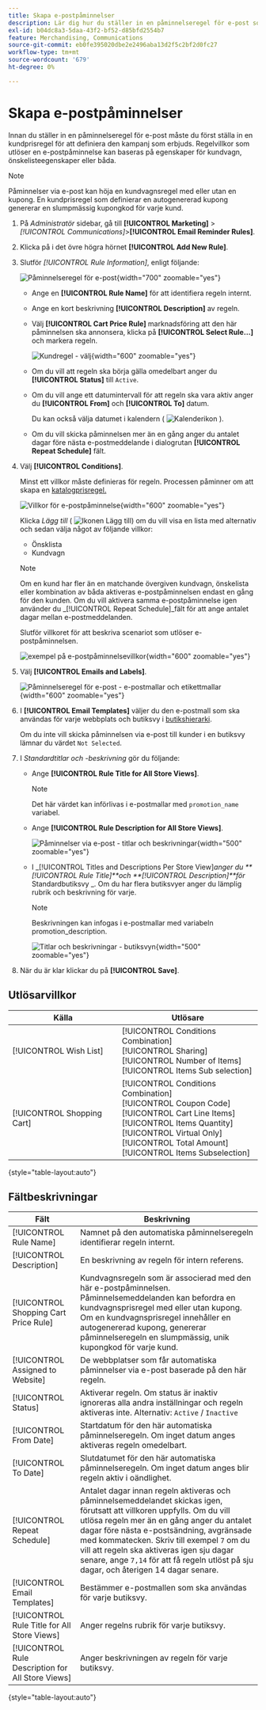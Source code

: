 ```yaml
---
title: Skapa e-postpåminnelser
description: Lär dig hur du ställer in en påminnelseregel för e-post som använder en befintlig kundvagnsprisregel.
exl-id: b04dc8a3-5daa-43f2-bf52-d85bfd2554b7
feature: Merchandising, Communications
source-git-commit: eb0fe395020dbe2e2496aba13d2f5c2bf2d0fc27
workflow-type: tm+mt
source-wordcount: '679'
ht-degree: 0%

---
```


# Skapa e-postpåminnelser

Innan du ställer in en påminnelseregel för e-post måste du först ställa in en kundprisregel för att definiera den kampanj som erbjuds. Regelvillkor som utlöser en e-postpåminnelse kan baseras på egenskaper för kundvagn, önskelisteegenskaper eller båda.

>[!NOTE]
>
>Påminnelser via e-post kan höja en kundvagnsregel med eller utan en kupong. En kundprisregel som definierar en autogenererad kupong genererar en slumpmässig kupongkod för varje kund.

1. På _Administratör_ sidebar, gå till **[!UICONTROL Marketing]** > _[!UICONTROL Communications]_>**[!UICONTROL Email Reminder Rules]**.

1. Klicka på i det övre högra hörnet **[!UICONTROL Add New Rule]**.

1. Slutför _[!UICONTROL Rule Information]_, enligt följande:

   ![Påminnelseregel för e-post](./assets/email-reminder-new.png){width="700" zoomable="yes"}

   - Ange en **[!UICONTROL Rule Name]** för att identifiera regeln internt.

   - Ange en kort beskrivning **[!UICONTROL Description]** av regeln.

   - Välj **[!UICONTROL Cart Price Rule]** marknadsföring att den här påminnelsen ska annonsera, klicka på **[!UICONTROL Select Rule…]** och markera regeln.

     ![Kundregel - välj](./assets/email-reminder-select-rule.png){width="600" zoomable="yes"}

   - Om du vill att regeln ska börja gälla omedelbart anger du **[!UICONTROL Status]** till `Active`.

   - Om du vill ange ett datumintervall för att regeln ska vara aktiv anger du **[!UICONTROL From]** och **[!UICONTROL To]** datum.

     Du kan också välja datumet i kalendern ( ![Kalenderikon](../assets/icon-calendar.png) ).

   - Om du vill skicka påminnelsen mer än en gång anger du antalet dagar före nästa e-postmeddelande i dialogrutan **[!UICONTROL Repeat Schedule]** fält.

1. Välj **[!UICONTROL Conditions]**.

   Minst ett villkor måste definieras för regeln. Processen påminner om att skapa en [katalogprisregel.](price-rules-catalog.md)

   ![Villkor för e-postpåminnelse](./assets/email-reminder-conditions.png){width="600" zoomable="yes"}

   Klicka _Lägg till_ ( ![Ikonen Lägg till](../assets/icon-add-green-circle.png)) om du vill visa en lista med alternativ och sedan välja något av följande villkor:

   - Önsklista
   - Kundvagn

   >[!NOTE]
   >
   >Om en kund har fler än en matchande övergiven kundvagn, önskelista eller kombination av båda aktiveras e-postpåminnelsen endast en gång för den kunden. Om du vill aktivera samma e-postpåminnelse igen använder du _[!UICONTROL Repeat Schedule]_fält för att ange antalet dagar mellan e-postmeddelanden.

   Slutför villkoret för att beskriva scenariot som utlöser e-postpåminnelsen.

   ![exempel på e-postpåminnelsevillkor](./assets/email-reminder-condition-example.png){width="600" zoomable="yes"}

1. Välj **[!UICONTROL Emails and Labels]**.

   ![Påminnelseregel för e-post - e-postmallar och etikettmallar ](./assets/email-reminder-rule-emails-labels-email-templates.png){width="600" zoomable="yes"}

1. I **[!UICONTROL Email Templates]** väljer du den e-postmall som ska användas för varje webbplats och butiksvy i [butikshierarki](../getting-started/websites-stores-views.md).

   Om du inte vill skicka påminnelsen via e-post till kunder i en butiksvy lämnar du värdet `Not Selected`.

1. I _Standardtitlar och -beskrivning_ gör du följande:

   - Ange **[!UICONTROL Rule Title for All Store Views]**.

     >[!NOTE]
     >
     >Det här värdet kan införlivas i e-postmallar med `promotion_name` variabel.

   - Ange **[!UICONTROL Rule Description for All Store Views]**.

     ![Påminnelser via e-post - titlar och beskrivningar](./assets/email-reminders-emails-and-labels-default-titles-description.png){width="500" zoomable="yes"}

   - I _[!UICONTROL Titles and Descriptions Per Store View]_anger du **[!UICONTROL Rule Title]**och **[!UICONTROL Description]**för_ Standardbutiksvy _. Om du har flera butiksvyer anger du lämplig rubrik och beskrivning för varje.

     >[!NOTE]
     >
     >Beskrivningen kan infogas i e-postmallar med variabeln promotion_description.

     ![Titlar och beskrivningar - butiksvyn](./assets/email-reminder-rules-title-descriptions-per-store-view.png){width="500" zoomable="yes"}

1. När du är klar klickar du på **[!UICONTROL Save]**.

## Utlösarvillkor

| Källa | Utlösare |
|--- |--- |
| [!UICONTROL Wish List] | [!UICONTROL Conditions Combination]<br/>[!UICONTROL Sharing]<br/>[!UICONTROL Number of Items]<br/>[!UICONTROL Items Sub selection] |
| [!UICONTROL Shopping Cart] | [!UICONTROL Conditions Combination]<br/>[!UICONTROL Coupon Code]<br/>[!UICONTROL Cart Line Items]<br/>[!UICONTROL Items Quantity]<br/>[!UICONTROL Virtual Only]<br/>[!UICONTROL Total Amount]<br/>[!UICONTROL Items Subselection] |

{style="table-layout:auto"}

## Fältbeskrivningar

| Fält | Beskrivning |
|--- |--- |
| [!UICONTROL Rule Name] | Namnet på den automatiska påminnelseregeln identifierar regeln internt. |
| [!UICONTROL Description] | En beskrivning av regeln för intern referens. |
| [!UICONTROL Shopping Cart Price Rule] | Kundvagnsregeln som är associerad med den här e-postpåminnelsen. Påminnelsemeddelanden kan befordra en kundvagnsprisregel med eller utan kupong. Om en kundvagnsprisregel innehåller en autogenererad kupong, genererar påminnelseregeln en slumpmässig, unik kupongkod för varje kund. |
| [!UICONTROL Assigned to Website] | De webbplatser som får automatiska påminnelser via e-post baserade på den här regeln. |
| [!UICONTROL Status] | Aktiverar regeln. Om status är inaktiv ignoreras alla andra inställningar och regeln aktiveras inte. Alternativ: `Active` / `Inactive` |
| [!UICONTROL From Date] | Startdatum för den här automatiska påminnelseregeln. Om inget datum anges aktiveras regeln omedelbart. |
| [!UICONTROL To Date] | Slutdatumet för den här automatiska påminnelseregeln. Om inget datum anges blir regeln aktiv i oändlighet. |
| [!UICONTROL Repeat Schedule] | Antalet dagar innan regeln aktiveras och påminnelsemeddelandet skickas igen, förutsatt att villkoren uppfylls. Om du vill utlösa regeln mer än en gång anger du antalet dagar före nästa e-postsändning, avgränsade med kommatecken. Skriv till exempel `7` om du vill att regeln ska aktiveras igen sju dagar senare, ange `7,14` för att få regeln utlöst på sju dagar, och återigen 14 dagar senare. |
| [!UICONTROL Email Templates] | Bestämmer e-postmallen som ska användas för varje butiksvy. |
| [!UICONTROL Rule Title for All Store Views] | Anger regelns rubrik för varje butiksvy. |
| [!UICONTROL Rule Description for All Store Views] | Anger beskrivningen av regeln för varje butiksvy. |

{style="table-layout:auto"}
